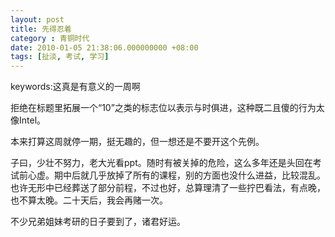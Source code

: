 ```yaml
---
layout: post 
title: 先得忍着 
category : 青铜时代
date: 2010-01-05 21:38:06.000000000 +08:00
tags: [扯淡, 考试, 学习]
---
```


keywords:这真是有意义的一周啊

拒绝在标题里拓展一个“10”之类的标志位以表示与时俱进，这种既二且傻的行为太像Intel。

本来打算这周就停一期，挺无趣的，但一想还是不要开这个先例。

子曰，少壮不努力，老大光看ppt。随时有被关掉的危险，这么多年还是头回在考试前心虚。期中后就几乎放掉了所有的课程，别的方面也没什么进益，比较混乱。也许无形中已经葬送了部分前程，不过也好，总算理清了一些拧巴看法，有点晚，也不算太晚。二十天后，我会再赌一次。

不少兄弟姐妹考研的日子要到了，诸君好运。

